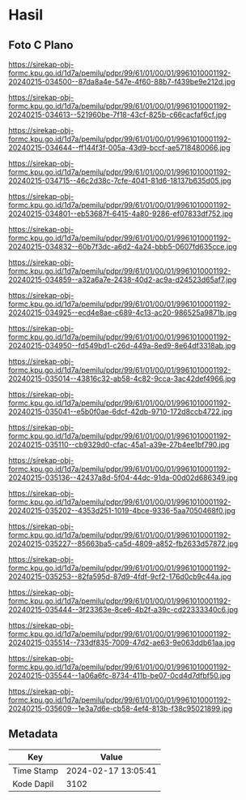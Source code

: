 # Hasil

## Foto C Plano

https://sirekap-obj-formc.kpu.go.id/1d7a/pemilu/pdpr/99/61/01/00/01/9961010001192-20240215-034500--87da8a4e-547e-4f60-88b7-f439be9e212d.jpg

https://sirekap-obj-formc.kpu.go.id/1d7a/pemilu/pdpr/99/61/01/00/01/9961010001192-20240215-034613--521960be-7f18-43cf-825b-c66cacfaf6cf.jpg

https://sirekap-obj-formc.kpu.go.id/1d7a/pemilu/pdpr/99/61/01/00/01/9961010001192-20240215-034644--ff144f3f-005a-43d9-bccf-ae5718480066.jpg

https://sirekap-obj-formc.kpu.go.id/1d7a/pemilu/pdpr/99/61/01/00/01/9961010001192-20240215-034715--46c2d38c-7cfe-4041-81d6-18137b635d05.jpg

https://sirekap-obj-formc.kpu.go.id/1d7a/pemilu/pdpr/99/61/01/00/01/9961010001192-20240215-034801--eb53687f-6415-4a80-9286-ef07833df752.jpg

https://sirekap-obj-formc.kpu.go.id/1d7a/pemilu/pdpr/99/61/01/00/01/9961010001192-20240215-034832--60b7f3dc-a6d2-4a24-bbb5-0607fd635cce.jpg

https://sirekap-obj-formc.kpu.go.id/1d7a/pemilu/pdpr/99/61/01/00/01/9961010001192-20240215-034859--a32a6a7e-2438-40d2-ac9a-d24523d65af7.jpg

https://sirekap-obj-formc.kpu.go.id/1d7a/pemilu/pdpr/99/61/01/00/01/9961010001192-20240215-034925--ecd4e8ae-c689-4c13-ac20-986525a9871b.jpg

https://sirekap-obj-formc.kpu.go.id/1d7a/pemilu/pdpr/99/61/01/00/01/9961010001192-20240215-034950--fd549bd1-c26d-449a-8ed9-8e64df3318ab.jpg

https://sirekap-obj-formc.kpu.go.id/1d7a/pemilu/pdpr/99/61/01/00/01/9961010001192-20240215-035014--43816c32-ab58-4c82-9cca-3ac42def4966.jpg

https://sirekap-obj-formc.kpu.go.id/1d7a/pemilu/pdpr/99/61/01/00/01/9961010001192-20240215-035041--e5b0f0ae-6dcf-42db-9710-172d8ccb4722.jpg

https://sirekap-obj-formc.kpu.go.id/1d7a/pemilu/pdpr/99/61/01/00/01/9961010001192-20240215-035110--cb9329d0-cfac-45a1-a39e-27b4ee1bf790.jpg

https://sirekap-obj-formc.kpu.go.id/1d7a/pemilu/pdpr/99/61/01/00/01/9961010001192-20240215-035136--42437a8d-5f04-44dc-91da-00d02d686349.jpg

https://sirekap-obj-formc.kpu.go.id/1d7a/pemilu/pdpr/99/61/01/00/01/9961010001192-20240215-035202--4353d251-1019-4bce-9336-5aa7050468f0.jpg

https://sirekap-obj-formc.kpu.go.id/1d7a/pemilu/pdpr/99/61/01/00/01/9961010001192-20240215-035227--85663ba5-ca5d-4809-a852-fb2633d57872.jpg

https://sirekap-obj-formc.kpu.go.id/1d7a/pemilu/pdpr/99/61/01/00/01/9961010001192-20240215-035253--82fa595d-87d9-4fdf-9cf2-176d0cb9c44a.jpg

https://sirekap-obj-formc.kpu.go.id/1d7a/pemilu/pdpr/99/61/01/00/01/9961010001192-20240215-035444--3f23363e-8ce6-4b2f-a39c-cd22333340c6.jpg

https://sirekap-obj-formc.kpu.go.id/1d7a/pemilu/pdpr/99/61/01/00/01/9961010001192-20240215-035514--733df835-7009-47d2-ae63-9e063ddb61aa.jpg

https://sirekap-obj-formc.kpu.go.id/1d7a/pemilu/pdpr/99/61/01/00/01/9961010001192-20240215-035544--1a06a6fc-8734-411b-be07-0cd4d7dfbf50.jpg

https://sirekap-obj-formc.kpu.go.id/1d7a/pemilu/pdpr/99/61/01/00/01/9961010001192-20240215-035609--1e3a7d6e-cb58-4ef4-813b-f38c95021899.jpg


## Metadata

| Key        | Value               |
| ---------- | ------------------- |
| Time Stamp | 2024-02-17 13:05:41 |
| Kode Dapil | 3102                |



